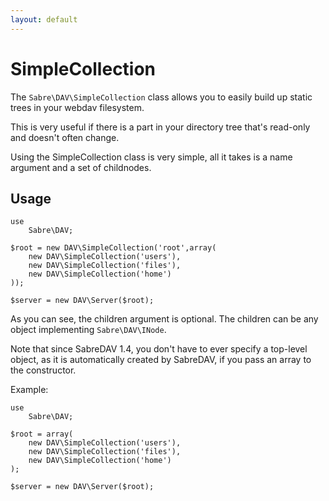 ```yaml
---
layout: default
---
```


SimpleCollection
================

The `Sabre\DAV\SimpleCollection` class allows you to easily build up static
trees in your webdav filesystem.

This is very useful if there is a part in your directory tree that's read-only
and doesn't often change.

Using the SimpleCollection class is very simple, all it takes is a name
argument and a set of childnodes.

Usage
-----


    use
        Sabre\DAV;

    $root = new DAV\SimpleCollection('root',array(
        new DAV\SimpleCollection('users'),
        new DAV\SimpleCollection('files'),
        new DAV\SimpleCollection('home')
    ));

    $server = new DAV\Server($root);

As you can see, the children argument is optional. The children can be any
object implementing `Sabre\DAV\INode`.

Note that since SabreDAV 1.4, you don't have to ever specify a top-level
object, as it is automatically created by SabreDAV, if you pass an array to
the constructor.

Example:

    use
        Sabre\DAV;

    $root = array(
        new DAV\SimpleCollection('users'),
        new DAV\SimpleCollection('files'),
        new DAV\SimpleCollection('home')
    );

    $server = new DAV\Server($root);
